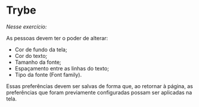 # Trybe

_Nesse exercício:_

As pessoas devem ter o poder de alterar:
- Cor de fundo da tela;
- Cor do texto;
- Tamanho da fonte;
- Espaçamento entre as linhas do texto;
- Tipo da fonte (Font family).

Essas preferências devem ser salvas de forma que, ao retornar à página, as preferências que foram previamente configuradas possam ser aplicadas na tela.